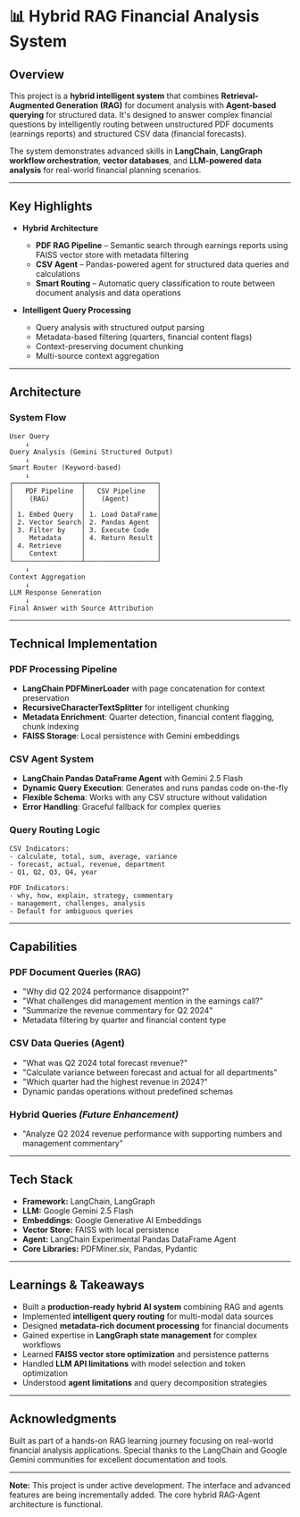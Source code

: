 # 📊 Hybrid RAG Financial Analysis System

## Overview  
This project is a **hybrid intelligent system** that combines **Retrieval-Augmented Generation (RAG)** for document analysis with **Agent-based querying** for structured data. It's designed to answer complex financial questions by intelligently routing between unstructured PDF documents (earnings reports) and structured CSV data (financial forecasts).

The system demonstrates advanced skills in **LangChain**, **LangGraph workflow orchestration**, **vector databases**, and **LLM-powered data analysis** for real-world financial planning scenarios.

***

## Key Highlights  
- **Hybrid Architecture**  
  - **PDF RAG Pipeline** – Semantic search through earnings reports using FAISS vector store with metadata filtering  
  - **CSV Agent** – Pandas-powered agent for structured data queries and calculations  
  - **Smart Routing** – Automatic query classification to route between document analysis and data operations  
 

- **Intelligent Query Processing**  
  - Query analysis with structured output parsing  
  - Metadata-based filtering (quarters, financial content flags)  
  - Context-preserving document chunking  
  - Multi-source context aggregation  

***

## Architecture  

### **System Flow**
```
User Query
    ↓
Query Analysis (Gemini Structured Output)
    ↓
Smart Router (Keyword-based)
    ↓
┌─────────────────┬──────────────────┐
│   PDF Pipeline  │   CSV Pipeline   │
│    (RAG)        │    (Agent)       │
│                 │                  │
│ 1. Embed Query  │ 1. Load DataFrame│
│ 2. Vector Search│ 2. Pandas Agent  │
│ 3. Filter by    │ 3. Execute Code  │
│    Metadata     │ 4. Return Result │
│ 4. Retrieve     │                  │
│    Context      │                  │
└─────────────────┴──────────────────┘
    ↓
Context Aggregation
    ↓
LLM Response Generation
    ↓
Final Answer with Source Attribution
```
***

## Technical Implementation

### **PDF Processing Pipeline**
- **LangChain PDFMinerLoader** with page concatenation for context preservation
- **RecursiveCharacterTextSplitter** for intelligent chunking
- **Metadata Enrichment**: Quarter detection, financial content flagging, chunk indexing
- **FAISS Storage**: Local persistence with Gemini embeddings

### **CSV Agent System**
- **LangChain Pandas DataFrame Agent** with Gemini 2.5 Flash
- **Dynamic Query Execution**: Generates and runs pandas code on-the-fly
- **Flexible Schema**: Works with any CSV structure without validation
- **Error Handling**: Graceful fallback for complex queries

### **Query Routing Logic**
```
CSV Indicators:
- calculate, total, sum, average, variance
- forecast, actual, revenue, department
- Q1, Q2, Q3, Q4, year

PDF Indicators:
- why, how, explain, strategy, commentary
- management, challenges, analysis
- Default for ambiguous queries
```

***

## Capabilities  

### **PDF Document Queries (RAG)**
- "Why did Q2 2024 performance disappoint?"
- "What challenges did management mention in the earnings call?"
- "Summarize the revenue commentary for Q2 2024"
- Metadata filtering by quarter and financial content type

### **CSV Data Queries (Agent)**
- "What was Q2 2024 total forecast revenue?"
- "Calculate variance between forecast and actual for all departments"
- "Which quarter had the highest revenue in 2024?"
- Dynamic pandas operations without predefined schemas

### **Hybrid Queries** *(Future Enhancement)*
- "Analyze Q2 2024 revenue performance with supporting numbers and management commentary"

***

## Tech Stack  
- **Framework:** LangChain, LangGraph  
- **LLM:** Google Gemini 2.5 Flash  
- **Embeddings:** Google Generative AI Embeddings  
- **Vector Store:** FAISS with local persistence  
- **Agent:** LangChain Experimental Pandas DataFrame Agent  
- **Core Libraries:** PDFMiner.six, Pandas, Pydantic  

***

## Learnings & Takeaways  
- Built a **production-ready hybrid AI system** combining RAG and agents  
- Implemented **intelligent query routing** for multi-modal data sources  
- Designed **metadata-rich document processing** for financial documents  
- Gained expertise in **LangGraph state management** for complex workflows  
- Learned **FAISS vector store optimization** and persistence patterns  
- Handled **LLM API limitations** with model selection and token optimization  
- Understood **agent limitations** and query decomposition strategies  

***

## Acknowledgments
Built as part of a hands-on RAG learning journey focusing on real-world financial analysis applications. Special thanks to the LangChain and Google Gemini communities for excellent documentation and tools.

***

**Note:** This project is under active development. The interface and advanced features are being incrementally added. The core hybrid RAG-Agent architecture is functional.